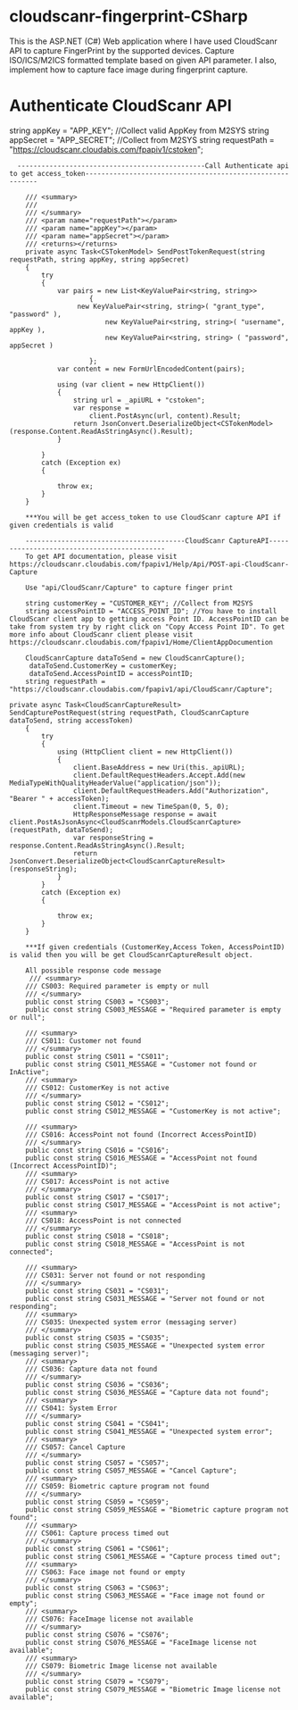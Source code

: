 # cloudscanr-fingerprint-CSharp
This is the  ASP.NET (C#) Web application where I have used CloudScanr API to capture FingerPrint by the supported devices. Capture ISO/ICS/M2ICS formatted template based on given API parameter. I also, implement how to capture face image during fingerprint capture.

# Authenticate CloudScanr API
string appKey = "APP_KEY";  //Collect valid AppKey from M2SYS
string appSecret = "APP_SECRET"; //Collect from M2SYS
string requestPath = "https://cloudscanr.cloudabis.com/fpapiv1/cstoken";

      -----------------------------------------------Call Authenticate api to get access_token----------------------------------------------------------

        /// <summary>
        /// 
        /// </summary>
        /// <param name="requestPath"></param>
        /// <param name="appKey"></param>
        /// <param name="appSecret"></param>
        /// <returns></returns>
        private async Task<CSTokenModel> SendPostTokenRequest(string requestPath, string appKey, string appSecret)
        {
            try
            {
                var pairs = new List<KeyValuePair<string, string>>
                        {
                     new KeyValuePair<string, string>( "grant_type", "password" ),
                            new KeyValuePair<string, string>( "username", appKey ),
                            new KeyValuePair<string, string> ( "password", appSecret )

                        };
                var content = new FormUrlEncodedContent(pairs);

                using (var client = new HttpClient())
                {
                    string url = _apiURL + "cstoken";
                    var response =
                        client.PostAsync(url, content).Result;
                    return JsonConvert.DeserializeObject<CSTokenModel>(response.Content.ReadAsStringAsync().Result);
                }

            }
            catch (Exception ex)
            {

                throw ex;
            }
        }
		
		***You will be get access_token to use CloudScanr capture API if given credentials is valid
		
		----------------------------------------CloudScanr CaptureAPI--------------------------------------------
		To get API documentation, please visit https://cloudscanr.cloudabis.com/fpapiv1/Help/Api/POST-api-CloudScanr-Capture
		
		Use "api/CloudScanr/Capture" to capture finger print
		
		string customerKey = "CUSTOMER_KEY"; //Collect from M2SYS
		string accessPointID = "ACCESS_POINT_ID"; //You have to install CloudScanr client app to getting access Point ID. AccessPointID can be take from system try by right click on "Copy Access Point ID". To get more info about CloudScanr client please visit  https://cloudscanr.cloudabis.com/fpapiv1/Home/ClientAppDocumention
		
		CloudScanrCapture dataToSend = new CloudScanrCapture();
		 dataToSend.CustomerKey = customerKey;
		 dataToSend.AccessPointID = accessPointID;
		string reguestPath = "https://cloudscanr.cloudabis.com/fpapiv1/api/CloudScanr/Capture";
		
	private async Task<CloudScanrCaptureResult> SendCapturePostRequest(string requestPath, CloudScanrCapture dataToSend, string accessToken)
        {
            try
            {
                using (HttpClient client = new HttpClient())
                {
                    client.BaseAddress = new Uri(this._apiURL);
                    client.DefaultRequestHeaders.Accept.Add(new MediaTypeWithQualityHeaderValue("application/json"));
                    client.DefaultRequestHeaders.Add("Authorization", "Bearer " + accessToken);
                    client.Timeout = new TimeSpan(0, 5, 0);
                    HttpResponseMessage response = await client.PostAsJsonAsync<CloudScanrModels.CloudScanrCapture>(requestPath, dataToSend);
                    var responseString = response.Content.ReadAsStringAsync().Result;
                    return JsonConvert.DeserializeObject<CloudScanrCaptureResult>(responseString);
                }
            }
            catch (Exception ex)
            {

                throw ex;
            }
        }	
		
		***If given credentials (CustomerKey,Access Token, AccessPointID) is valid then you will be get CloudScanrCaptureResult object.
		
		All possible response code message
		 /// <summary>
        /// CS003: Required parameter is empty or null
        /// </summary>
        public const string CS003 = "CS003";
        public const string CS003_MESSAGE = "Required parameter is empty or null";

        /// <summary>
        /// CS011: Customer not found
        /// </summary>
        public const string CS011 = "CS011";
        public const string CS011_MESSAGE = "Customer not found or InActive";
        /// <summary>
        /// CS012: CustomerKey is not active
        /// </summary>
        public const string CS012 = "CS012";
        public const string CS012_MESSAGE = "CustomerKey is not active";

        /// <summary>
        /// CS016: AccessPoint not found (Incorrect AccessPointID)
        /// </summary>
        public const string CS016 = "CS016";
        public const string CS016_MESSAGE = "AccessPoint not found (Incorrect AccessPointID)";
        /// <summary>
        /// CS017: AccessPoint is not active
        /// </summary>
        public const string CS017 = "CS017";
        public const string CS017_MESSAGE = "AccessPoint is not active";
        /// <summary>
        /// CS018: AccessPoint is not connected
        /// </summary>
        public const string CS018 = "CS018";
        public const string CS018_MESSAGE = "AccessPoint is not connected";

        /// <summary>
        /// CS031: Server not found or not responding
        /// </summary>
        public const string CS031 = "CS031";
        public const string CS031_MESSAGE = "Server not found or not responding";
        /// <summary>
        /// CS035: Unexpected system error (messaging server)
        /// </summary>
        public const string CS035 = "CS035";
        public const string CS035_MESSAGE = "Unexpected system error (messaging server)";
        /// <summary>
        /// CS036: Capture data not found
        /// </summary>
        public const string CS036 = "CS036";
        public const string CS036_MESSAGE = "Capture data not found";
        /// <summary>
        /// CS041: System Error
        /// </summary>
        public const string CS041 = "CS041";
        public const string CS041_MESSAGE = "Unexpected system error";
        /// <summary>
        /// CS057: Cancel Capture
        /// </summary>
        public const string CS057 = "CS057";
        public const string CS057_MESSAGE = "Cancel Capture";
        /// <summary>
        /// CS059: Biometric capture program not found
        /// </summary>
        public const string CS059 = "CS059";
        public const string CS059_MESSAGE = "Biometric capture program not found";
        /// <summary>
        /// CS061: Capture process timed out
        /// </summary>
        public const string CS061 = "CS061";
        public const string CS061_MESSAGE = "Capture process timed out";
        /// <summary>
        /// CS063: Face image not found or empty
        /// </summary>
        public const string CS063 = "CS063";
        public const string CS063_MESSAGE = "Face image not found or empty";
        /// <summary>
        /// CS076: FaceImage license not available
        /// </summary>
        public const string CS076 = "CS076";
        public const string CS076_MESSAGE = "FaceImage license not available";
        /// <summary>
        /// CS079: Biometric Image license not available
        /// </summary>
        public const string CS079 = "CS079";
        public const string CS079_MESSAGE = "Biometric Image license not available";
		
					
